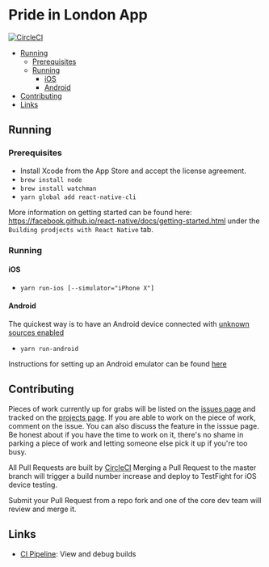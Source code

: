 # Pride in London App

[![CircleCI](https://circleci.com/gh/redbadger/pride-london-app.svg?style=svg&circle-token=9de45c24a3720e16a6d568c0868750e1d0fe8e40)](https://circleci.com/gh/redbadger/pride-london-app)

<!-- Generateed with markdown-toc (https://github.com/jonschlinkert/markdown-toc) -->

<!-- toc -->

* [Running](#running)
  * [Prerequisites](#prerequisites)
  * [Running](#running-1)
    * [iOS](#ios)
    * [Android](#android)
* [Contributing](#contributing)
* [Links](#links)

<!-- tocstop -->

## Running

### Prerequisites

* Install Xcode from the App Store and accept the license agreement.
* `brew install node`
* `brew install watchman`
* `yarn global add react-native-cli`

More information on getting started can be found here: https://facebook.github.io/react-native/docs/getting-started.html under the `Building prodjects with React Native` tab.

### Running

#### iOS

* `yarn run-ios [--simulator="iPhone X"]`

#### Android

The quickest way is to have an Android device connected with [unknown sources enabled](https://www.androidcentral.com/unknown-sources)

* `yarn run-android`

Instructions for setting up an Android emulator can be found [here](https://developer.android.com/studio/run/emulator.html)

## Contributing

Pieces of work currently up for grabs will be listed on the [issues page](https://github.com/redbadger/pride-london-app/issues) and tracked on the [projects page](https://github.com/redbadger/pride-london-app/projects). If you are able to work on the piece of work, comment on the issue. You can also discuss the feature in the isssue page. Be honest about if you have the time to work on it, there's no shame in parking a piece of work and letting someone else pick it up if you're too busy.

All Pull Requests are built by [CircleCI](https://circleci.com/gh/redbadger/workflows/pride-london-app)
Merging a Pull Request to the master branch will trigger a build number increase and deploy to TestFight for iOS device testing.

Submit your Pull Request from a repo fork and one of the core dev team will review and merge it.

## Links

* [CI Pipeline](https://circleci.com/gh/redbadger/workflows/pride-london-app): View and debug builds
